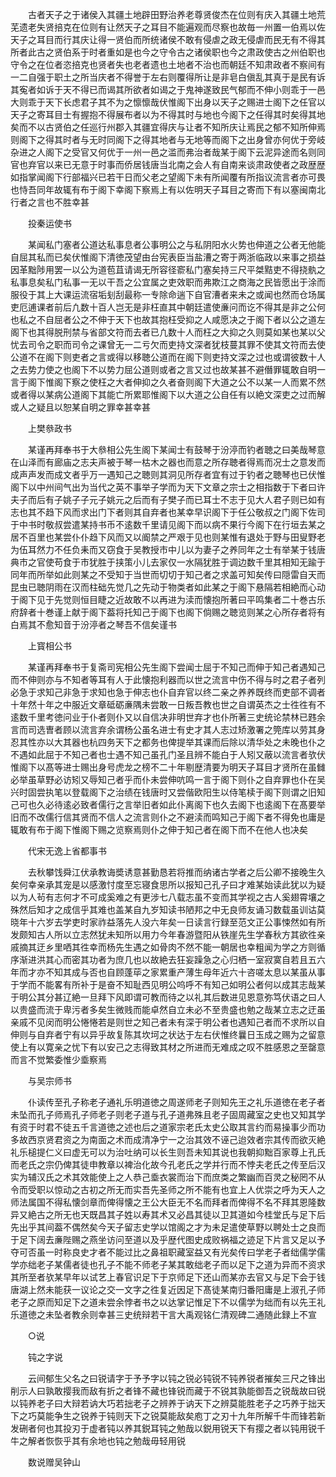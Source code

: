 <!-- { "loadSidebar": true } -->
　　古者天子之于诸侯入其疆土地辟田野治养老尊贤俊杰在位则有庆入其疆土地荒芜遗老失贤掊克在位则有让然天子之耳目不能遍观而尽察也故毎一州置一伯焉以佐天子之耳目而行其庆让得一贤伯而所统诸侯不敢有侵虐之政无侵虐而民无有不得其所者此古之贤伯系于时者重如是也今之守令古之诸侯职也今之肃政使古之州伯职也守令之在位者恣掊克也贤者失也老者遗也土地者不治也而朝廷不知肃政者不察间有一二自强于职土之所当庆者不得誉于左右则覆得所让是非皂白傎乱其真于是民有诉其寃者如诉于天不得已而谒其所欲者如谒之于鬼神遂致民气郁而不伸小则乖于一邑大则乖于天下长虑君子其不为之懔懔哉伏惟阁下出身以天子之赐进士阁下之任官以天子之寄耳目士有握抱不得展布者以为不得其时与地也今阁下之任得其时矣得其地矣而不以古贤伯之任巡行州郡入其疆宜得庆与让者不知所庆让焉民之郁不知所伸焉则阁下之得其时者与无时同阁下之得其地者与无地等而阁下之出身曾亦何优于旁岐杂进之人阁下之受官又何优于一州一邑之滥而弗治者哉某于阁下云泥异途而名则同官也弃官以来已无意于时事而侨居钱唐当北南之会人有自南来谈肃政使者之政歴歴如指掌闻阁下行部福兴已若干日而父老之望阁下未有所闻覆有所指议流言者亦可畏也恃吾同年故辄有布于阁下幸阁下察焉上有以佐明天子耳目之寄而下有以塞闽南北行者之言也不胜幸甚

　　投秦运使书

　　某闻私门塞者公道达私事息者公事明公之与私阴阳水火势也伸道之公者无他能自屈其私而已矣伏惟阁下清徳茂望由台宪表臣当盐漕之寄于两浙临政以来事之损益因革黜陟用罢一以公为道苞苴请谒无所容径窬私门塞矣持三尺平桀黠吏不得挠骫之私事息矣私门私事一无以干吾之公宜属之吏效职而弗欺江之商海之民皆愿出于涂而服役于其上大课运流宿垢刬刮最称一专除命遄下自官漕者来未之或闻也然而仓场属吏厄逋课者前后凢数十百人岂无是非枉直其中朝廷遣使亷问而讫不得其是非之公何也私之不自屈者公之不伸于天下也故其抱枉受抑之人咸愿决之于阁下者以公之道左阁下也其得脱刑禁与省部文符而去者已凢数十人而枉之大抑之久则莫如某也某以父忧去司令之职而司令之课曾无一二亏欠而吏持文深者犹枝蔓其罪不使其文符而去使公道不在阁下则吏者之言或得以移聴公道而在阁下则吏持文深之过也或谓彼数十人之去势力使之也阁下不以势力屈公道则或者之言又过也故某甚不避僭罪辄敢自明一言于阁下惟阁下察之使枉之大者伸抑之久者奋则阁下大道之公不以某一人而累不然或者得以某病公道阁下其能亡所累耶惟阁下以大道之公自任有以絶文深吏之过而解或人之疑且以恕某自明之罪幸甚幸甚

　　上樊叅政书

　　某谨再拜奉书于大叅相公先生阁下某闻士有鼓琴于汾渟而钓者聴之曰美哉琴意在山泽而有廊庙之志夫声被于琴一枯木之器也而意之所存聴者得焉而况士之意发而成声声发而成文者乎万一遇知己之聴则其洞见所存者宜有过于钓者之聴琴也已伏惟阁下以中州间气出为当代之英不事举子学而为天下文章之宗士之相指数于下者曰许夫子而后有子姚子子元子姚元之后而有子樊子而已耳士不志于见大人君子则已如有志也其不趋下风而求出门下者则其自弃者也某幸早识阁下于任公敬叔之门阁下佐司于中书时敬叔尝遣某持书币不逺数千里请见阁下而以病不果行今阁下在行垣去某之居不百里也某尝仆仆趋下风而又以阍禁之严艰于见也则某惟有退处于野与田叟野老为伍耳然力不任负耒而又窃食于吴教授市中儿以为妻子之养同年之士有举某于钱唐典市之官使苟食于市犹胜于挟策小儿去家仅一水隔犹胜于调边数千里其相知无踰于同年而所举如此则某之不受知于当世而切切于知己者之求盖可知矣传曰隠雷自天而昆虫已聴阴雨在汉而柱础先觉几之先动于物类者如此某之于阁下悬隔若相絶而心动于阁下见于先觉则恒目睫之近故敢不以再进为渎而懐抱所著曰平鸣集者二十巻古乐府辞者十巻谨上献于阁下葢将托知己于阁下也阁下倘赐之聴览则某之心所存者将有白焉其不愈知音于汾渟者之琴吾不信矣谨书

　　上寳相公书

　　某谨再拜奉书于复斋司宪相公先生阁下尝闻士屈于不知己而伸于知己者遇知己而不伸则亦与不知者等耳有人于此懐抱利器而以世之流言中伤不得与时之君子者列必急于求知己非急于求知也急于伸志也仆自弃官以终二亲之养养既终而吏部不调者十年然十年之中服近文章砥砺亷隅未尝敢一日叛吾教也世之自谓英杰之士徃徃有不逺数千里考徳问业于仆者则仆又以自信决非明世弃才也仆所著三史统论禁林已韪余言而司选曺者顾以流言弃余谓杨公虽名进士有史才其人志过矫激署之筦库以劳其身忍其性亦以大其器也杭四务天下之都务也俾提举其课而后除以清华处之未晚也仆之不遇如此屈于不知己者也士遇不知己虽孔门圣且辨不能白于人矧又蔽以流言者欤伏惟阁下以髙等进士赐出身号虎龙之榜不二十年剔歴清要为明天子耳目才贤所在虽雠必举虽草野必访矧又辱知己者乎而仆未尝伸吭鸣一言于阁下则仆之自弃罪也仆在吴兴时固尝执笔以登载阁下之治绩在钱唐时又尝偕欧阳生以侍笔椟于阁下则谓之旧知己可也久必待逺必致者儒行之言举旧者如此仆离阁下也久去阁下也逺阁下在髙要举旧而不改儒行信其贤而不信人之流言则仆之不避渎而鸣知己于阁下者不得免也庸是辄敢有布于阁下惟阁下赐之览察焉则仆之伸于知己者在阁下而不在他人也决矣

　　代宋无逸上省都事书

　　去秋攀饯舜江伏承教诲奬诱意甚勤恳若将推而纳诸古学者之后公卿不接晚生久矣何幸亲承其宠是以感激忖度至忘寝食思所以报知己孔子曰才难某始读此犹以为疑以为人茍有志何才不可成奚难之有更涉七八载志虽不变而其学视之古人奚翅霄壤之殊然后知才之成信乎其难也盖某自九岁知读书陋邦之中无良师友诵习数载虽训诂莫晓年十六岁去学吏时家祚益落先人没六年矣一日读言行録至范文正公事悚然如有所发颇知古人所以立志然犹未知所以用力今年春游暨阳从铁崖先生学春秋方其欲徃亲戚摘其迂乡里哂其徃幸而杨先生遇之如骨肉不然不能一朝居也幸粗闻为学之方则循序渐进洪其心而密其功者为庶几也以故絶去狂妄躁急之心归栖一室寂寞自若且五六年而才亦不知其成与否也自顾蓬荜之家累重产薄生母年近六十咨嗟太息以某虽从事于学而不能畧有所补于是奋不知耻西见明公呜呼不有知己如明公者何以成其志哉某于明公其分甚辽絶一旦拜下风即谓可教而待之以礼其后数进见恩意弥笃伏语之曰人以贵盛而流于卑污者多矣生微贱而能卓然自立未必不至贵盛也勉之哉某立志之迂虽亲戚不见闵而明公惓惓若是则世之知己者未有深于明公者也遇知己者而不求所以自伸则与自弃者宁有以异乎故复陈其坎坷之状达于左右伏惟终曩日玉成之赐为之留意使上有以寛亲之忧下有以安己之志得致其材之所进而无难成之叹不胜感恩之至罄意而言不觉繁委惟少埀察焉

　　与吴宗师书

　　仆读传至孔子称老子通礼乐明道徳之周遂师老子则知先王之礼乐道徳在老子者未坠而孔子师焉孔子师老子则老子道与孔子道弗殊且老子固周藏室之史也又知其学有资于时君不徒五千言道徳之述也后之道家宗老氏太史公取其言约而易操事少而功多故西京贤君资之为南面之术而成清净宁一之治其效不诬己迨效者宗其传而欲灭絶礼乐槌提仁义曰虚无可以为治吐纳可以长生则吾未知其说也我朝抑黜百家尊上孔氏而老氏之宗仍俾其徒申教章以裨治化故今孔老氏之学并行而不悖夫老氏之传至后汉实为辅汉氏之术其效能使上之人恭己埀衣裳而治下而庶类之繁幽而百灵之秘罔不从令而受职以惊动之古初之所无而实吾先圣师之所不能有也宜上人优崇之呼为天人之师法属国不得私懐剑章而俾得懐之王公大臣无不名而拜者而俾得不名不拜其恩隆数异又絶古之所无也天既昌其子姓以寿其术又必昌其徒以卫其道如今桂堂氏与足下后先出乎其间葢不偶然矣今天子留志史学以馆阁之才为未足遣使草野以聘处士之良而于足下阔去亷陛赐之燕坐访问至道以及乎歴代图史成败祸福之迹足下片言又足以予夺可否虽一时称良史才者不能过比之鼻祖职藏室益又有光矣传曰学老子者绌儒学儒学亦绌老子某儒者徒也孔子不能不师老子某其敢绌老子而以足下之道为异而不资求其所至者欤某早年以试艺上春官识足下于京师足下还山而某亦去官又与足下会于钱唐湖上然未能获一议论之交一文字之徃复近因足下髙徒某南归番阳庸是上淑孔子师老子之原而知足下之道未尝余悖者书之以达掌记惟足下不以儒学为绌而有以先王礼乐道徳之未坠者教余则幸甚三史统辩若干言大禹观铭仁清观碑二通随此録上不宣

　　○说

　　钝之字说

　　云间郁生父名之曰锐请字于予予字以钝之锐必钝锐不钝养锐者摧矣三尺之锋出削示人曰孰敢撄我而敌有折之者锋不藏也锋锐而藏于不锐其孰能御吾之锐哉故曰锐以钝养老子曰大辩若讷大巧若拙老子之辨养于讷天下之辨莫能胜老子之巧养于拙天下之巧莫能争生之锐养于钝则天下之锐莫能敌矣庖丁之刃十九年所解千牛而锋若新发硎者何也其投刃于虚者钝以养其鋭耳钝之勉哉以鋭用锐天下有撄之者以钝用锐千牛之解者恢恢乎其有余地也钝之勉哉毋轻用锐

　　数说赠吴钟山

